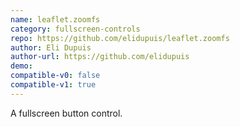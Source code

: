 ```yaml
---
name: leaflet.zoomfs
category: fullscreen-controls
repo: https://github.com/elidupuis/leaflet.zoomfs
author: Eli Dupuis
author-url: https://github.com/elidupuis
demo: 
compatible-v0: false
compatible-v1: true
---
```


A fullscreen button control.

